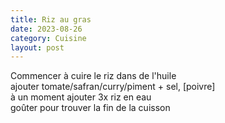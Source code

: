 ```yaml
---
title: Riz au gras
date: 2023-08-26
category: Cuisine
layout: post
---
```


Commencer à cuire le riz dans de l'huile  
ajouter tomate/safran/curry/piment  + sel, [poivre]  
à un moment ajouter 3x riz en eau  
goûter pour trouver la fin de la cuisson  
